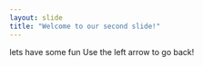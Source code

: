 ```yaml
---
layout: slide
title: "Welcome to our second slide!"
---
```

lets have some fun
Use the left arrow to go back!
